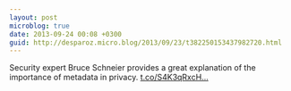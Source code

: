 ```yaml
---
layout: post
microblog: true
date: 2013-09-24 00:08 +0300
guid: http://desparoz.micro.blog/2013/09/23/t382250153437982720.html
---
```

Security expert Bruce Schneier provides a great explanation of the importance of metadata in privacy. [t.co/S4K3qRxcH...](http://t.co/S4K3qRxcH5)
